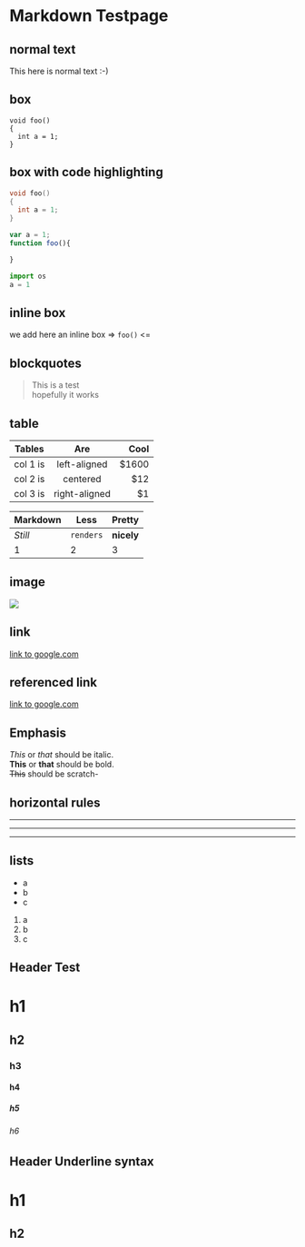# Markdown Testpage

## normal text
This here is normal text :-)

## box

```
void foo()
{
  int a = 1;
}
```

## box with code highlighting

```cpp
void foo()
{
  int a = 1;
}
```

```javascript
var a = 1;
function foo(){

}
```

```python
import os
a = 1
```

## inline box

we add here an inline box => `foo()` <=

## blockquotes

> This is a test  
> hopefully it works

## table

| Tables   |      Are      |  Cool |
|----------|:-------------:|------:|
| col 1 is |  left-aligned | $1600 |
| col 2 is |    centered   |   $12 |
| col 3 is | right-aligned |    $1 |

Markdown | Less | Pretty
--- | --- | ---
*Still* | `renders` | **nicely**
1 | 2 | 3

## image

![](http://petvacuumhq.com/wp-content/uploads/2015/01/cat.png)

## link

[link to google.com](https://www.google.com)

## referenced link

[link to google.com][1]

[1]: https://www.google.at

## Emphasis

*This* or *that* should be italic.  
**This** or **that** should be bold.  
~~This~~ should be scratch-

## horizontal rules

---

***

___

## lists

* a
* b
* c

1. a
2. b
3. c

## Header Test

# h1
## h2
### h3
#### h4
##### h5
###### h6

## Header Underline syntax

h1
==
h2
--
